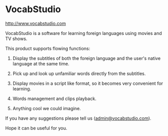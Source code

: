 VocabStudio
===========

http://www.vocabstudio.com

VocabStudio is a software for learning foreign languages using movies and TV shows.

This product supports flowing functions:

1) Display the subtitles of both the foreign language and the user's native language at the same time.

2) Pick up and look up unfamiliar words directly from the subtitles.

3) Display movies in a script like format, so it becomes very convenient for learning.

4) Words management and clips playback.

5) Anything cool we could imagine.

If you have any suggestions please tell us (admin@vocabstudio.com). 

Hope it can be useful for you.
